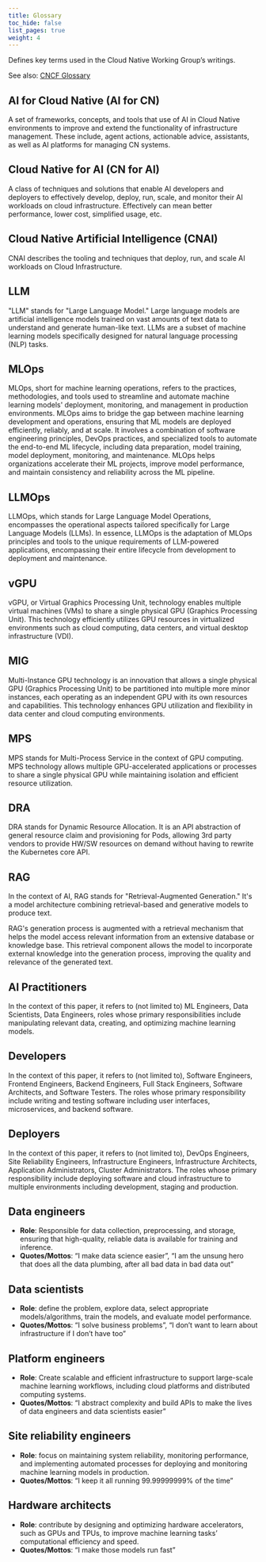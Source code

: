```yaml
---
title: Glossary
toc_hide: false
list_pages: true
weight: 4
---
```


Defines key terms used in the Cloud Native Working Group’s writings.

See also: [CNCF Glossary](https://glossary.cncf.io/)

## AI for Cloud Native (AI for CN)

A set of frameworks, concepts, and tools that use of AI in Cloud Native environments to improve and extend the functionality of infrastructure management. These include, agent actions, actionable advice, assistants, as well as AI platforms for managing CN systems.

## Cloud Native for AI (CN for AI)

A class of techniques and solutions that enable AI developers and deployers to effectively develop, deploy, run, scale, and monitor their AI workloads on cloud infrastructure. Effectively can mean better performance, lower cost, simplified usage, etc.

## Cloud Native Artificial Intelligence (CNAI)

CNAI describes the tooling and techniques that deploy, run, and scale AI workloads on Cloud Infrastructure.

## LLM

 "LLM" stands for "Large Language Model." Large language models are artificial intelligence models trained on vast amounts of text data to understand and generate human-like text. LLMs are a subset of machine learning models specifically designed for natural language processing (NLP) tasks.

## MLOps

MLOps, short for machine learning operations, refers to the practices, methodologies, and tools used to streamline and automate machine learning models' deployment, monitoring, and management in production environments. MLOps aims to bridge the gap between machine learning development and operations, ensuring that ML models are deployed efficiently, reliably, and at scale. It involves a combination of software engineering principles, DevOps practices, and specialized tools to automate the end-to-end ML lifecycle, including data preparation, model training, model deployment, monitoring, and maintenance. MLOps helps organizations accelerate their ML projects, improve model performance, and maintain consistency and reliability across the ML pipeline.

## LLMOps

LLMOps, which stands for Large Language Model Operations, encompasses the operational aspects tailored specifically for Large Language Models (LLMs). In essence, LLMOps is the adaptation of MLOps principles and tools to the unique requirements of LLM-powered applications, encompassing their entire lifecycle from development to deployment and maintenance.

## vGPU

vGPU, or Virtual Graphics Processing Unit, technology enables multiple virtual machines (VMs) to share a single physical GPU (Graphics Processing Unit). This technology efficiently utilizes GPU resources in virtualized environments such as cloud computing, data centers, and virtual desktop infrastructure (VDI).

## MIG

Multi-Instance GPU technology is an innovation that allows a single physical GPU (Graphics Processing Unit) to be partitioned into multiple more minor instances, each operating as an independent GPU with its own resources and capabilities. This technology enhances GPU utilization and flexibility in data center and cloud computing environments.

## MPS

MPS stands for Multi-Process Service in the context of GPU computing. MPS technology allows multiple GPU-accelerated applications or processes to share a single physical GPU while maintaining isolation and efficient resource utilization.

## DRA

DRA stands for Dynamic Resource Allocation. It is an API abstraction of general resource claim and provisioning for Pods, allowing 3rd party vendors to provide HW/SW resources on demand without having to rewrite the Kubernetes core API.

## RAG

In the context of AI, RAG stands for "Retrieval-Augmented Generation." It's a model architecture combining retrieval-based and generative models to produce text.

RAG's generation process is augmented with a retrieval mechanism that helps the model access relevant information from an extensive database or knowledge base. This retrieval component allows the model to incorporate external knowledge into the generation process, improving the quality and relevance of the generated text.

## AI Practitioners

In the context of this paper, it refers to (not limited to) ML Engineers, Data Scientists, Data Engineers, roles whose primary responsibilities include manipulating relevant data, creating, and optimizing machine learning models.

## Developers

In the context of this paper, it refers to (not limited to), Software Engineers, Frontend Engineers, Backend Engineers, Full Stack Engineers, Software Architects, and Software Testers. The roles whose primary responsibility include writing and testing software including user interfaces, microservices, and backend software.

## Deployers

In the context of this paper, it refers to (not limited to), DevOps Engineers, Site Reliability Engineers, Infrastructure Engineers, Infrastructure Architects, Application Administrators, Cluster Administrators. The roles whose primary responsibility include deploying software and cloud infrastructure to multiple environments including development, staging and production.

## Data engineers

- **Role**: Responsible for data collection, preprocessing, and storage, ensuring that high-quality, reliable data is available for training and inference.
- **Quotes/Mottos**: “I make data science easier”, “I am the unsung hero that does all the data plumbing, after all bad data in bad data out”

## Data scientists

- **Role**: define the problem, explore data, select appropriate models/algorithms, train the models, and evaluate model performance.
- **Quotes/Mottos**: “I solve business problems”, “I don’t want to learn about infrastructure if I don’t have too”

## Platform engineers

- **Role**: Create scalable and efficient infrastructure to support large-scale machine learning workflows, including cloud platforms and distributed computing systems.
- **Quotes/Mottos**: “I abstract complexity and build APIs to make the lives of data engineers and data scientists easier”

## Site reliability engineers

- **Role**: focus on maintaining system reliability, monitoring performance, and implementing automated processes for deploying and monitoring machine learning models in production.
- **Quotes/Mottos**: “I keep it all running 99.99999999% of the time”

## Hardware architects

- **Role**: contribute by designing and optimizing hardware accelerators, such as GPUs and TPUs, to improve machine learning tasks’ computational efficiency and speed.
- **Quotes/Mottos**: “I make those models run fast”
